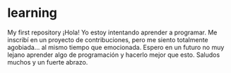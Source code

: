 # learning
My first repository
¡Hola! Yo estoy intentando aprender a programar. Me inscribí en un proyecto de contribuciones, pero me siento totalmente agobiada... al mismo tiempo que emocionada. 
Espero en un futuro no muy lejano aprender algo de programación y hacerlo mejor que esto.
Saludos muchos y un fuerte abrazo.
